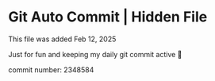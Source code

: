 # Git Auto Commit | Hidden File

This file was added Feb 12, 2025

Just for fun and keeping my daily git commit active 🤪

commit number: 2348584
